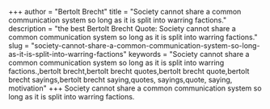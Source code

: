 +++
author = "Bertolt Brecht"
title = "Society cannot share a common communication system so long as it is split into warring factions."
description = "the best Bertolt Brecht Quote: Society cannot share a common communication system so long as it is split into warring factions."
slug = "society-cannot-share-a-common-communication-system-so-long-as-it-is-split-into-warring-factions"
keywords = "Society cannot share a common communication system so long as it is split into warring factions.,bertolt brecht,bertolt brecht quotes,bertolt brecht quote,bertolt brecht sayings,bertolt brecht saying,quotes, sayings,quote, saying, motivation"
+++
Society cannot share a common communication system so long as it is split into warring factions.
